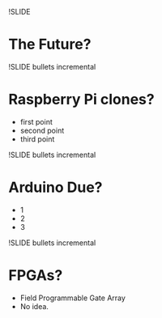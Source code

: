 !SLIDE 
# The Future? #

!SLIDE bullets incremental
# Raspberry Pi clones? #

* first point
* second point
* third point

!SLIDE bullets incremental
# Arduino Due? #

* 1
* 2
* 3

!SLIDE bullets incremental
# FPGAs? #

* Field Programmable Gate Array
* No idea.
